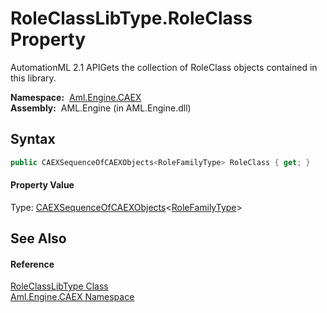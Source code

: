 RoleClassLibType.RoleClass Property
===================================
AutomationML 2.1 APIGets the collection of RoleClass objects contained in this library.

  **Namespace:**  [Aml.Engine.CAEX][1]  
  **Assembly:**  AML.Engine (in AML.Engine.dll)

Syntax
------

```csharp
public CAEXSequenceOfCAEXObjects<RoleFamilyType> RoleClass { get; }
```

#### Property Value
Type: [CAEXSequenceOfCAEXObjects][2]&lt;[RoleFamilyType][3]>

See Also
--------

#### Reference
[RoleClassLibType Class][4]  
[Aml.Engine.CAEX Namespace][1]  

[1]: ../README.md
[2]: ../CAEXSequenceOfCAEXObjects_1/README.md
[3]: ../RoleFamilyType/README.md
[4]: README.md
[5]: https://www.automationml.org
[6]: ../../icons/logoShade.png